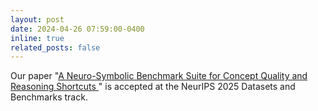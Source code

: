 ```yaml
---
layout: post
date: 2024-04-26 07:59:00-0400
inline: true
related_posts: false
---
```


Our paper "[A Neuro-Symbolic Benchmark Suite for Concept Quality and Reasoning Shortcuts
](https://arxiv.org/abs/2406.10368)" is accepted at the NeurIPS 2025 Datasets and Benchmarks track. 
